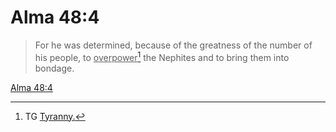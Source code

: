 # Alma 48:4

> For he was determined, because of the greatness of the number of his people, to <u>overpower</u>[^a] the Nephites and to bring them into bondage.

[Alma 48:4](https://www.churchofjesuschrist.org/study/scriptures/bofm/alma/48?lang=eng&id=p4#p4)


[^a]: TG [Tyranny.](https://www.churchofjesuschrist.org/study/scriptures/tg/tyranny?lang=eng)

